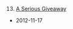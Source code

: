 13. [A Serious Giveaway](https://linuxgamecast.com/2012/11/linuxgamecast-weekly-ep13-a-serious-giveaway/)
   * 2012-11-17
